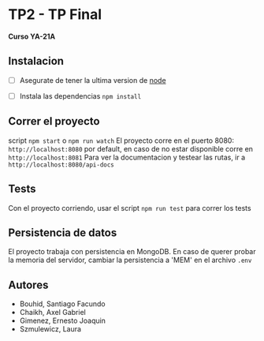 # TP2 - TP Final

**Curso YA-21A**

## Instalacion

* [ ] Asegurate de tener la ultima version de [node](https://nodejs.org/en)

* [ ] Instala las dependencias `npm install`

## Correr el proyecto
script `npm start` o `npm run watch`
El proyecto corre en el puerto 8080: `http://localhost:8080` por default, en caso de no estar disponible corre en `http://localhost:8081`
Para ver la documentacion y testear las rutas, ir a `http://localhost:8080/api-docs`

## Tests
Con el proyecto corriendo, usar el script `npm run test` para correr los tests

## Persistencia de datos
El proyecto trabaja con persistencia en MongoDB.
En caso de querer probar la memoria del servidor, cambiar la persistencia a 'MEM' en el archivo `.env`


## Autores
* Bouhid, Santiago Facundo
* Chaikh, Axel Gabriel
* Gimenez, Ernesto Joaquin
* Szmulewicz, Laura

